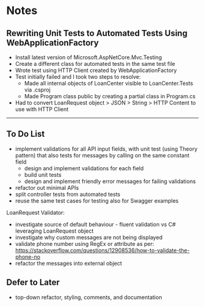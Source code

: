 # Notes

## Rewriting Unit Tests to Automated Tests Using WebApplicationFactory

- Install latest version of Microsoft.AspNetCore.Mvc.Testing
- Create a different class for automated tests in the same test file
- Wrote test using HTTP Client created by WebApplicationFactory
- Test initially failed and I took two steps to resolve:
	- Made all internal objects of LoanCenter visible to LoanCenter.Tests via .csproj
	- Made Program class public by creating a partial class in Program.cs
- Had to convert LoanRequest object > JSON > String > HTTP Content to use with HTTP Client


---
## To Do List

- implement validations for all API input fields, with unit test (using Theory pattern) that also tests for messages by calling on the same constant field
	- design and implement validations for each field
	- build unit tests
	- design and implement friendly error messages for failing validations
- refactor out minimal APIs
- split controller tests from automated tests
- reuse the same test cases for testing also for Swagger examples

LoanRequest Validator:
- investigate source of default behaviour - fluent validation vs C# leveraging LoanRequest object
- investigate why custom messages are not being displayed
- validate phone number using RegEx or attribute as per: https://stackoverflow.com/questions/12908536/how-to-validate-the-phone-no
- refactor the messages into external object

## Defer to Later
- top-down refactor, styling, comments, and documentation